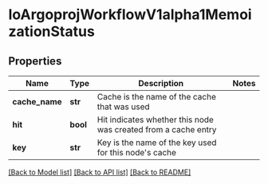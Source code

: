 # IoArgoprojWorkflowV1alpha1MemoizationStatus

## Properties
Name | Type | Description | Notes
------------ | ------------- | ------------- | -------------
**cache_name** | **str** | Cache is the name of the cache that was used | 
**hit** | **bool** | Hit indicates whether this node was created from a cache entry | 
**key** | **str** | Key is the name of the key used for this node&#39;s cache | 

[[Back to Model list]](../README.md#documentation-for-models) [[Back to API list]](../README.md#documentation-for-api-endpoints) [[Back to README]](../README.md)


